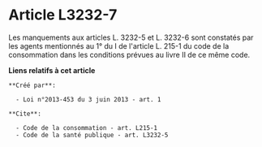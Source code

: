 # Article L3232-7

Les manquements aux articles L. 3232-5 et L. 3232-6 sont constatés par les agents mentionnés au 1° du I de l'article L. 215-1
du code de la consommation dans les conditions prévues au livre II de ce même code.

**Liens relatifs à cet article**

	**Créé par**:

	  - Loi n°2013-453 du 3 juin 2013 - art. 1

	**Cite**:

	  - Code de la consommation - art. L215-1
	  - Code de la santé publique - art. L3232-5
